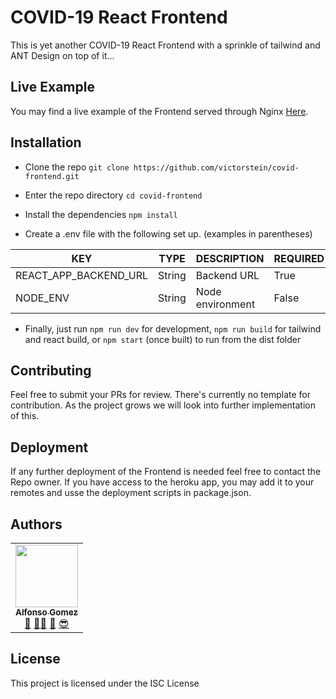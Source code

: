 # COVID-19 React Frontend

This is yet another COVID-19 React Frontend with a sprinkle of tailwind and ANT Design on top of it...

## Live Example

You may find a live example of the Frontend served through Nginx [Here](https://yet-another-covid-frontend.herokuapp.com/).

## Installation

* Clone the repo
	```git clone https://github.com/victorstein/covid-frontend.git```

* Enter the repo directory
	```cd covid-frontend```

* Install the dependencies
	```npm install```

* Create a .env file with the following set up. (examples in parentheses)


| KEY | TYPE | DESCRIPTION | REQUIRED
| ------ | ------ | ------ | ---------
REACT_APP_BACKEND_URL |String| Backend URL | True
NODE_ENV  |String| Node environment | False


* Finally, just run ```npm run dev``` for development, ```npm run build``` for tailwind and react build, or ```npm start``` (once built) to run from the dist folder

## Contributing

Feel free to submit your PRs for review. There's currently no template for contribution. As the project grows we will look into further implementation of this.

## Deployment

If any further deployment of the Frontend is needed feel free to contact the Repo owner. If you have access to the heroku app, you may add it to your remotes and usse the deployment scripts in package.json.

## Authors

<!-- prettier-ignore -->
<table><tr><td align="center"><a href="http://victorstein.github.io"><img src="https://avatars3.githubusercontent.com/u/11080740?v=3" width="100px;" /><br /><sub><b>Alfonso Gomez</b></sub></a><br /><a href="#question" title="Answering Questions">💬</a> <a href="#" title="Documentation">📖</a><a href="#tool" title="Tools">🔧</a> <a href="#review" title="Reviewed Pull Requests">👀</a> <a href="#maintenance" title="Maintenance">😎</a></td></table>

## License

This project is licensed under the ISC License 